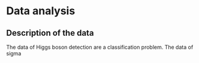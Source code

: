 # Data analysis

## Description of the data

The data of Higgs boson detection are a classification problem. The data of sigma 